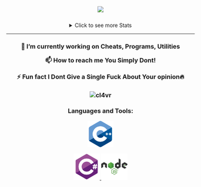 <h1 align="center">
   <a href="https://discord.com/users/1158897797869879297/"><img src="https://lanyard.cnrad.dev/api/1158897797869879297?bg=0d1117" height="300" width="auto"></a>
     <br> 
</h1>
<details align="center">
   <summary>Click to see more Stats</summary>
   <br>
 <p align="center"><a href="https://github.com/anditv21">i stole this from my dear friend andi :) </p>
        <img src="https://readme.anditv.dev/api/top-langs/?username=cl4vr&langs_count=8&layout=compact&text_color=daf7dc&bg_color=151515&var=25" height="180" width="auto">
   <a href="https://github.com/cl4vr/"><img src="https://github-stats-alpha.vercel.app/api?username=cl4vr&cc=0d1117&tc=fff&ic=fff&bc=0d1117&var=23" height="180" width="auto"></a>
       <br>



</details>
<hr>
<h3 align="center">
   
🔭 I’m currently working on **Cheats, Programs, Utilities**

📫 How to reach me **You Simply Dont!**

⚡ Fun fact **I Dont Give a Single Fuck About Your opinion🔥**

<h3 align="center">

<p align="center"> <img src="https://komarev.com/ghpvc/?username=cl4vr&label=Profile%20views&color=0e75b6&style=flat" alt="cl4vr" /> </p>
<h3 align="center">Languages and Tools:</h3>
<p align="center"> <a href="https://www.learncpp.com/" target="_blank" rel="noreferrer"> <img src="https://raw.githubusercontent.com/devicons/devicon/master/icons/cplusplus/cplusplus-original.svg" alt="cplusplus" width="70" height="70"/>  </a> </p>
<p align="center"> <a href="https://www.w3schools.com/cs/" target="_blank" rel="noreferrer"> <img src="https://raw.githubusercontent.com/devicons/devicon/master/icons/csharp/csharp-original.svg" alt="csharp" width="70" height="70"/> </a> <a href="https://nodejs.org" target="_blank" rel="noreferrer"> <img src="https://raw.githubusercontent.com/devicons/devicon/master/icons/nodejs/nodejs-original-wordmark.svg" alt="nodejs" width="70" height="70"/> </a> </p>
